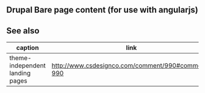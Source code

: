 ## Drupal Bare page content (for use with angularjs)

## See also

| caption | link |
|---------|------|
| theme-independent landing pages | http://www.csdesignco.com/comment/990#comment-990 |
